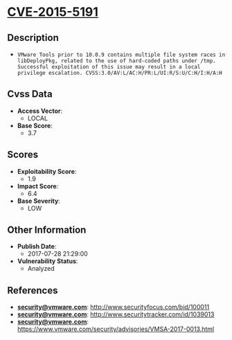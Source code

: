 
# [CVE-2015-5191](https://cve.mitre.org/cgi-bin/cvename.cgi?name=CVE-2015-5191)

## Description

- `VMware Tools prior to 10.0.9 contains multiple file system races in libDeployPkg, related to the use of hard-coded paths under /tmp. Successful exploitation of this issue may result in a local privilege escalation. CVSS:3.0/AV:L/AC:H/PR:L/UI:R/S:U/C:H/I:H/A:H`

## Cvss Data

- **Access Vector**:
  - LOCAL
- **Base Score**:
  - 3.7

## Scores

- **Exploitability Score**:
  - 1.9
- **Impact Score**:
  - 6.4
- **Base Severity**:
  - LOW

## Other Information

- **Publish Date**:
  - 2017-07-28 21:29:00
- **Vulnerability Status**:
  - Analyzed

## References

- **security@vmware.com**: http://www.securityfocus.com/bid/100011
- **security@vmware.com**: http://www.securitytracker.com/id/1039013
- **security@vmware.com**: https://www.vmware.com/security/advisories/VMSA-2017-0013.html

